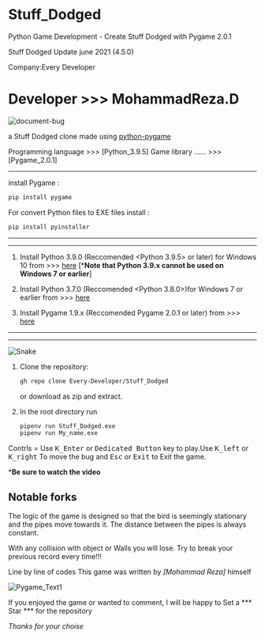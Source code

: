 # Stuff_Dodged

Python Game Development - Create Stuff Dodged with Pygame 2.0.1

Stuff Dodged Update june 2021 (4.5.0)

Company:Every Developer  

Developer >>> MohammadReza.D
=================================================================

![document-bug](https://user-images.githubusercontent.com/84382544/124350741-ad966e00-dc0b-11eb-9348-e20c0d8f7e14.png)

a Stuff Dodged clone made using [python-pygame][pygame]

Programming language >>> [Python_3.9.5]
Game library  ...... >>> [Pygame_2.0.1]

____________________________________________________
install Pygame :

```bash
pip install pygame
```

For convert Python files to EXE files install :

```bash
pip install pyinstaller
```
______________________________________________________________________________________________________________
**************************************************************************************************************

1. Install Python 3.9.0 (Reccomended <Python 3.9.5> or later) for Windows 10 from >>>
[here](https://www.python.org/downloads/) [***Note that Python 3.9.x cannot be used on Windows 7 or earlier**]

2. Install Python 3.7.0 (Reccomended <Python 3.8.0>)for Windows 7 or earlier from >>>
[here](https://www.python.org/downloads/)

3. Install Pygame 1.9.x (Reccomended Pygame 2.0.1 or later) from >>>
[here](http://www.pygame.org/download.shtml)

______________________________________________________________________________________________________________
**************************************************************************************************************
![Snake](https://user-images.githubusercontent.com/84382544/124351267-9442f100-dc0e-11eb-91fc-893a90f35ee3.png)

1. Clone the repository:

   ```bash
   gh repo clone Every-Developer/Stuff_Dodged
   ```

   or download as zip and extract.

1. In the root directory run

   ```bash
   pipenv run Stuff_Dodged.exe
   pipenv run My_name.exe
   ```

Contrls = Use <kbd>K_Enter</kbd> or <kbd>Dedicated Button</kbd> key to play.Use <kbd>K_left</kbd> or <kbd>K_right</kbd> To move the bug
                     and <kbd>Esc</kbd> or <kbd>Exit</kbd> to Exit the game.
                     

***Be sure to watch the video**


Notable forks
-------------
The logic of the game is designed so that the bird is seemingly stationary and
the pipes move towards it. The distance between the pipes is always constant.

With any collision with object or Walls you will lose.
Try to break your previous record every time!!!

Line by line of codes This game was written by *[Mohammad Reza]* himself


[Python]: https://www.python.org
[pygame]: http://www.pygame.org

![Pygame_Text1](https://user-images.githubusercontent.com/84382544/124351310-dcfaaa00-dc0e-11eb-8fdf-d5aee7842e88.png)


If you enjoyed the game or wanted to comment, I will be happy to Set a *** Star *** for the repository

*Thanks for your choise*
